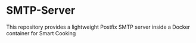 # SMTP-Server
This repository provides a lightweight Postfix SMTP server inside a Docker container for Smart Cooking
